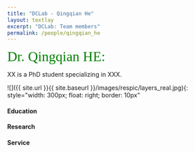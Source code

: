```yaml
---
title: "DCLab - Qingqian He"
layout: textlay
excerpt: "DCLab: Team members"
permalink: /people/qingqian_he
---
```


<font size="6"
face="verdana"
color="green"> 
Dr. Qingqian HE:<br> 
</font>

XX is a PhD student specializing in XXX.

![]({{ site.url }}{{ site.baseurl }}/images/respic/layers_real.jpg){: style="width: 300px; float: right; border: 10px"

#### Education

#### Research

#### Service 


